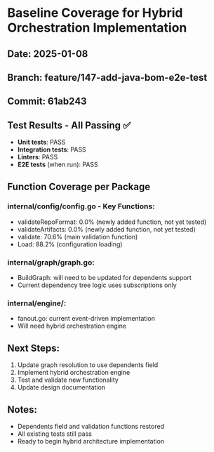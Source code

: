 # Baseline Coverage for Hybrid Orchestration Implementation

## Date: 2025-01-08
## Branch: feature/147-add-java-bom-e2e-test
## Commit: 61ab243

## Test Results - All Passing ✅
- **Unit tests**: PASS
- **Integration tests**: PASS  
- **Linters**: PASS
- **E2E tests** (when run): PASS

## Function Coverage per Package

### internal/config/config.go - Key Functions:
- validateRepoFormat: 0.0% (newly added function, not yet tested)
- validateArtifacts: 0.0% (newly added function, not yet tested)
- validate: 70.6% (main validation function)
- Load: 88.2% (configuration loading)

### internal/graph/graph.go:
- BuildGraph: will need to be updated for dependents support
- Current dependency tree logic uses subscriptions only

### internal/engine/:
- fanout.go: current event-driven implementation
- Will need hybrid orchestration engine

## Next Steps:
1. Update graph resolution to use dependents field
2. Implement hybrid orchestration engine  
3. Test and validate new functionality
4. Update design documentation

## Notes:
- Dependents field and validation functions restored
- All existing tests still pass
- Ready to begin hybrid architecture implementation